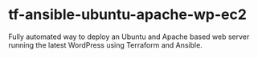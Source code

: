 # tf-ansible-ubuntu-apache-wp-ec2
Fully automated way to deploy an Ubuntu and Apache based web server running the latest WordPress using Terraform and Ansible.

